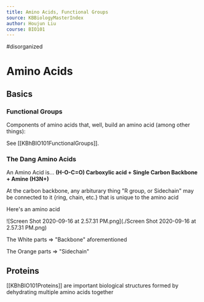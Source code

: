 ```yaml
---
title: Amino Acids, Functional Groups
source: KBBiologyMasterIndex
author: Houjun Liu
course: BIO101
---
```


#disorganized

# Amino Acids
## Basics
### Functional Groups
Components of amino acids that, well, build an amino acid (among other things):

See [[KBhBIO101FunctionalGroups]].

### The Dang Amino Acids
An Amino Acid is... **(H-O-C=O) Carboxylic acid + Single Carbon Backbone +  Amine (H3N+)**

At the carbon backbone, any arbiturary thing "R group, or Sidechain" may be connected to it {ring, chain, etc.} that is unique to the amino acid

Here's an amino acid

![Screen Shot 2020-09-16 at 2.57.31 PM.png](./Screen Shot 2020-09-16 at 2.57.31 PM.png)

The White parts => "Backbone" aforementioned

The Orange parts => "Sidechain"

## Proteins 

[[KBhBIO101Proteins]] are important biological structures formed by dehydrating multiple amino acids together
